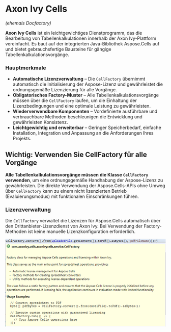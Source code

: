 # Axon Ivy Cells
*(ehemals Docfactory)*

**Axon Ivy Cells** ist ein leichtgewichtiges Dienstprogramm, das die Bearbeitung von Tabellenkalkulationen innerhalb der Axon Ivy-Plattform vereinfacht. Es baut auf der integrierten Java-Bibliothek Aspose.Cells auf und bietet gebrauchsfertige Bausteine für gängige Tabellenkalkulationsvorgänge.

### Hauptmerkmale
- **Automatische Lizenzverwaltung** – Die `CellFactory` übernimmt automatisch die Initialisierung der Aspose-Lizenz und gewährleistet die ordnungsgemäße Lizenzierung für alle Vorgänge.
- **Obligatorisches Factory-Muster** – Alle Tabellenkalkulationsvorgänge müssen über die `CellFactory` laufen, um die Einhaltung der Lizenzbedingungen und eine optimale Leistung zu gewährleisten.
- **Wiederverwendbare Komponenten** – Vordefinierte ausführbare und verbrauchbare Methoden beschleunigen die Entwicklung und gewährleisten Konsistenz.
- **Leichtgewichtig und erweiterbar** – Geringer Speicherbedarf, einfache Installation, Integration und Anpassung an die Anforderungen Ihres Projekts.

## Wichtig: Verwenden Sie CellFactory für alle Vorgänge
**Alle Tabellenkalkulationsvorgänge müssen die Klasse `CellFactory` verwenden**, um eine ordnungsgemäße Handhabung der Aspose-Lizenz zu gewährleisten. Die direkte Verwendung der Aspose.Cells-APIs ohne Umweg über `CellFactory` kann zu einem nicht lizenzierten Betrieb (Evaluierungsmodus) mit funktionalen Einschränkungen führen.

### Lizenzverwaltung
Die `CellFactory` verwaltet die Lizenzen für Aspose.Cells automatisch über den Drittanbieter-Lizenzdienst von Axon Ivy. Bei Verwendung der Factory-Methoden ist keine manuelle Lizenzkonfiguration erforderlich.

![CellFactory Class Diagram](images/cell-factory.png)

